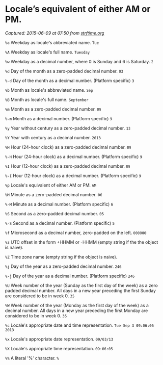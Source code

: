 # Locale’s equivalent of either AM or PM.

_Captured: 2015-06-09 at 07:50 from [strftime.org](http://strftime.org/)_

`%a`
Weekday as locale's abbreviated name.
`Tue`

`%A`
Weekday as locale's full name.
`Tuesday`

`%w`
Weekday as a decimal number, where 0 is Sunday and 6 is Saturday.
`2`

`%d`
Day of the month as a zero-padded decimal number.
`03`

`%-d`
Day of the month as a decimal number. (Platform specific)
`3`

`%b`
Month as locale's abbreviated name.
`Sep`

`%B`
Month as locale's full name.
`September`

`%m`
Month as a zero-padded decimal number.
`09`

`%-m`
Month as a decimal number. (Platform specific)
`9`

`%y`
Year without century as a zero-padded decimal number.
`13`

`%Y`
Year with century as a decimal number.
`2013`

`%H`
Hour (24-hour clock) as a zero-padded decimal number.
`09`

`%-H`
Hour (24-hour clock) as a decimal number. (Platform specific)
`9`

`%I`
Hour (12-hour clock) as a zero-padded decimal number.
`09`

`%-I`
Hour (12-hour clock) as a decimal number. (Platform specific)
`9`

`%p`
Locale's equivalent of either AM or PM.
`AM`

`%M`
Minute as a zero-padded decimal number.
`06`

`%-M`
Minute as a decimal number. (Platform specific)
`6`

`%S`
Second as a zero-padded decimal number.
`05`

`%-S`
Second as a decimal number. (Platform specific)
`5`

`%f`
Microsecond as a decimal number, zero-padded on the left.
`000000`

`%z`
UTC offset in the form +HHMM or -HHMM (empty string if the the object is naive).

`%Z`
Time zone name (empty string if the object is naive).

`%j`
Day of the year as a zero-padded decimal number.
`246`

`%-j`
Day of the year as a decimal number. (Platform specific)
`246`

`%U`
Week number of the year (Sunday as the first day of the week) as a zero padded decimal number. All days in a new year preceding the first Sunday are considered to be in week 0.
`35`

`%W`
Week number of the year (Monday as the first day of the week) as a decimal number. All days in a new year preceding the first Monday are considered to be in week 0.
`35`

`%c`
Locale's appropriate date and time representation.
`Tue Sep 3 09:06:05 2013`

`%x`
Locale's appropriate date representation.
`09/03/13`

`%X`
Locale's appropriate time representation.
`09:06:05`

`%%`
A literal '%' character.
`%`
